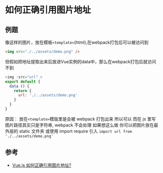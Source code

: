 # 如何正确引用图片地址

## 例题
像这样的图片，放在模板`<template>`(html),在webpack打包后可以被访问到
```html
<img src="./../assets/demo.png" />
```
但假如把地址提取出来后放进Vue实例的data中，那么在webpack打包后就访问不到
```js
<img :src="url" >
export default {
  data () {
    return {
      url: './../assets/demo.png'
    }
  }
}
```
原因：
放在`<template>`模版里是会被 webpack 打包出来 所以可以
而在 js 里写图片路径其实只是字符串, webpack 不会处理
如果想这么做 你可以把图片放在最外层的 static 文件夹
或使用 import require 引入 `import url from './../assets/demo.png'`

## 参考
- [Vue.js 如何正确引用图片地址?](https://segmentfault.com/q/1010000007930232)

